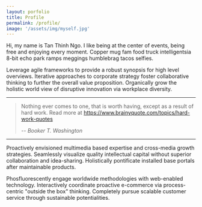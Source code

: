 ```yaml
---
layout: porfolio
title: Profile
permalink: /profile/
image: '/assets/img/myself.jpg'
---
```


Hi, my name is Tan Thinh Ngo. I like being at the center of events, being free and enjoying every moment. Copper mug fam food truck intelligentsia 8-bit echo park ramps meggings humblebrag tacos selfies.

Leverage agile frameworks to provide a robust synopsis for high level overviews. Iterative approaches to corporate strategy foster collaborative thinking to further the overall value proposition. Organically grow the holistic world view of disruptive innovation via workplace diversity.

***

> Nothing ever comes to one, that is worth having, except as a result of hard work.
Read more at https://www.brainyquote.com/topics/hard-work-quotes
>
> -- <cite>Booker T. Washington</cite>

***

Proactively envisioned multimedia based expertise and cross-media growth strategies. Seamlessly visualize quality intellectual capital without superior collaboration and idea-sharing. Holistically pontificate installed base portals after maintainable products.

Phosfluorescently engage worldwide methodologies with web-enabled technology. Interactively coordinate proactive e-commerce via process-centric "outside the box" thinking. Completely pursue scalable customer service through sustainable potentialities.
